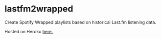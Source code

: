 # lastfm2wrapped
Create Spotify Wrapped playlists based on historical Last.fm listening data.

Hosted on Heroku [here.](https://lastfm2wrapped.herokuapp.com/app/)
